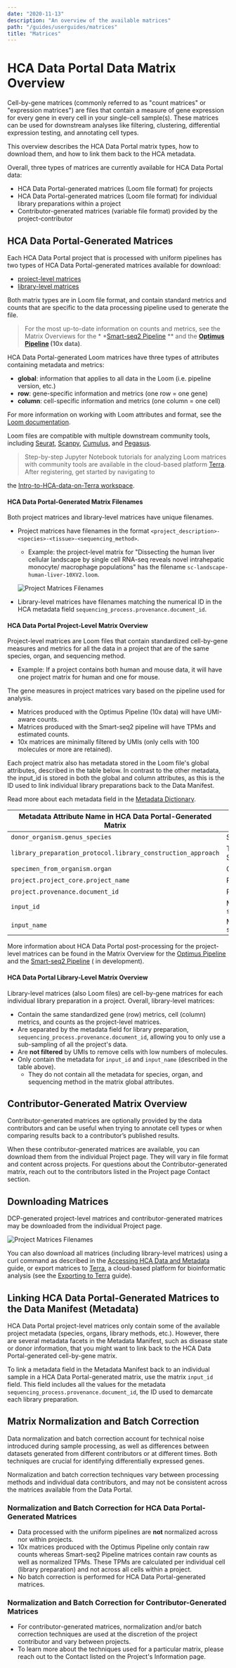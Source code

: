 ```yaml
---
date: "2020-11-13"
description: "An overview of the available matrices"
path: "/guides/userguides/matrices"
title: "Matrices"
---
```


# HCA Data Portal Data Matrix Overview

Cell-by-gene matrices (commonly referred to as "count matrices" or "expression matrices") are files that contain a
measure of gene expression for every gene in every cell in your single-cell sample(s). These matrices can be used for
downstream analyses like filtering, clustering, differential expression testing, and annotating cell types.

This overview describes the HCA Data Portal matrix types, how to download them, and how to link them
back to the HCA metadata.

Overall, three types of matrices are currently available for HCA Data Portal data:

- HCA Data Portal-generated matrices (Loom file format) for projects
- HCA Data Portal-generated matrices (Loom file format) for individual library preparations within a project
- Contributor-generated matrices (variable file format) provided by the project-contributor

## HCA Data Portal-Generated Matrices

Each HCA Data Portal project that is processed with uniform pipelines has two types of HCA Data Portal-generated
matrices available
for
download:

- [project-level matrices](#dcp-project-level-matrix-overview)
- [library-level matrices](#dcp-library-level-matrix-overview)

Both matrix types are in Loom file format, and contain standard metrics and counts that are
specific to the data processing pipeline used to generate the file.

> For the most up-to-date information on counts and metrics, see the Matrix Overviews for the *
*[Smart-seq2 Pipeline](https://broadinstitute.github.io/warp/docs/Pipelines/Smart-seq2_Multi_Sample_Pipeline/Loom_schema)
** and the **[Optimus Pipeline](https://broadinstitute.github.io/warp/docs/Pipelines/Optimus_Pipeline/Loom_schema) (10x
data)**.

HCA Data Portal-generated Loom matrices have three types of attributes containing metadata and metrics:

- **global**: information that applies to all data in the Loom (i.e. pipeline version, etc.)
- **row**: gene-specific information and metrics (one row = one gene)
- **column**: cell-specific information and metrics (one column = one cell)

For more information on working with Loom attributes and format, see
the [Loom documentation](http://linnarssonlab.org/loompy/index.html#).

Loom files are compatible with multiple downstream community tools,
including [Seurat](https://satijalab.org/seurat/index.html), [Scanpy](https://scanpy-tutorials.readthedocs.io/en/latest/index.html), [Cumulus](https://cumulus.readthedocs.io/en/latest/index.html),
and [Pegasus](https://pegasus.readthedocs.io/en/stable/#).

> Step-by-step Jupyter Notebook tutorials for analyzing Loom matrices with community tools are available in the
> cloud-based platform [Terra](https://app.terra.bio/). After registering, get started by navigating to
>
the [Intro-to-HCA-data-on-Terra workspace](https://app.terra.bio/#workspaces/featured-workspaces-hca/Intro-to-HCA-data-on-Terra).

#### HCA Data Portal-Generated Matrix Filenames

Both project matrices and library-level matrices have unique filenames.

* Project matrices have filenames in the format `<project_description>-<species>-<tissue>-<sequencing_method>`.
    * Example: the project-level matrix for "Dissecting the human liver cellular landscape by single cell RNA-seq
      reveals novel intrahepatic monocyte/ macrophage populations" has the
      filename `sc-landscape-human-liver-10XV2.loom`.

  ![Project Matrices Filenames](../_images/project_matrix_name.png "Matrix Name")

* Library-level matrices have filenames matching the numerical ID in the HCA metadata
  field `sequencing_process.provenance.document_id`.

#### HCA Data Portal Project-Level Matrix Overview

Project-level matrices are Loom files that contain standardized cell-by-gene measures and metrics for all the data in a
project that are of the same species, organ, and sequencing method.

* Example: If a project contains both human and mouse data, it will have one project matrix for human and one for mouse.

The gene measures in project matrices vary based on the pipeline used for analysis.

* Matrices produced with the Optimus Pipeline (10x data) will have UMI-aware counts.
* Matrices produced with the Smart-seq2 pipeline will have TPMs and estimated counts.
* 10x matrices are minimally filtered by UMIs (only cells with 100 molecules or more are retained).

Each project matrix also has metadata stored in the Loom file's global attributes, described in the table below. In
contrast to the other metadata, the input_id is stored in both the global and column attributes, as this is the ID used
to link individual library preparations back to the Data Manifest.

Read more about each metadata field in the [Metadata Dictionary](/metadata/).

| Metadata Attribute Name in HCA Data Portal-Generated Matrix  | Metadata Description                                                   | 
|--------------------------------------------------------------|------------------------------------------------------------------------|
| `donor_organism.genus_species`                               | Species information; human or mouse                                    |
| `library_preparation_protocol.library_construction_approach` | Technology used for library preparation, i.e 10x or Smart-seq2         |
| `specimen_from_organism.organ`                               | Organ                                                                  |
| `project.project_core.project_name`                          | Project name                                                           |
| `project.provenance.document_id`                             | Project id                                                             |
| `input_id`                                                   | Metadata values for  `sequencing_process.provenance.document_id`       |
| `input_name`                                                 | Metadata values for `sequencing_input.biomaterial_core.biomaterial_id` |

More information about HCA Data Portal post-processing for the project-level matrices can be found in the Matrix
Overview for
the [Optimus Pipeline](https://broadinstitute.github.io/warp/docs/Pipelines/Optimus_Pipeline/Loom_schema#hca-data-coordination-platform-matrix-processing)
and
the [Smart-seq2 Pipeline](https://broadinstitute.github.io/warp/docs/Pipelines/Smart-seq2_Multi_Sample_Pipeline/Loom_schema#table-2-column-attributes-cell-metrics) (
in development).

#### HCA Data Portal Library-Level Matrix Overview

Library-level matrices (also Loom files) are cell-by-gene matrices for each individual library preparation in a project.
Overall, library-level matrices:

* Contain the same standardized gene (row) metrics, cell (column) metrics, and counts as the project-level matrices.
* Are separated by the metadata field for library preparation, `sequencing_process.provenance.document_id`, allowing you
  to only use a sub-sampling of all the project's data.
* Are **not filtered** by UMIs to remove cells with low numbers of molecules.
* Only contain the metadata for `input_id` and `input_name` (described in the table above).
    * They do not contain all the metadata for species, organ, and sequencing method in the matrix global attributes.

## Contributor-Generated Matrix Overview

Contributor-generated matrices are optionally provided by the data contributors and can be useful when trying to
annotate cell types or when comparing results back to a contributor’s published results.

When these contributor-generated matrices are available, you can download them from the individual Project page. They
will vary in file format and content across projects. For questions about the Contributor-generated matrix, reach out to
the contributors listed in the Project page Contact section.

## Downloading Matrices

DCP-generated project-level matrices and contributor-generated matrices may be downloaded from the individual Project
page.

![Project Matrices Filenames](../_images/project_matrix_name.png "Matrix Name")

You can also download all matrices (including library-level matrices) using a curl command as described in
the [Accessing HCA Data and Metadata](../quick-start-guide) guide, or export matrices
to [Terra](https://app.terra.bio/), a cloud-based platform for bioinformatic analysis (see
the [Exporting to Terra](/guides/consumer-vignettes/export-to-terra) guide).

## Linking HCA Data Portal-Generated Matrices to the Data Manifest (Metadata)

HCA Data Portal project-level matrices only contain some of the available project metadata (species, organs, library
methods, etc.).
However, there are several metadata facets in the Metadata Manifest, such as disease state or donor information, that
you might want to link back to the HCA Data Portal-generated cell-by-gene matrix.

To link a metadata field in the Metadata Manifest back to an individual sample in a HCA Data Portal-generated matrix,
use the
matrix `input_id` field. This field includes all the values for the
metadata `sequencing_process.provenance.document_id`, the ID used to demarcate each library preparation.

## Matrix Normalization and Batch Correction

Data normalization and batch correction account for technical noise introduced during sample processing, as well as
differences between datasets generated from different contributors or at different times. Both techniques are crucial
for identifying differentially expressed genes.

Normalization and batch correction techniques vary between processing methods and individual data contributors, and may
not be consistent across the matrices available from the Data Portal.

### Normalization and Batch Correction for HCA Data Portal-Generated Matrices

- Data processed with the uniform pipelines are **not** normalized across nor within projects.
- 10x matrices produced with the Optimus Pipeline only contain raw counts
  whereas Smart-seq2 Pipeline matrices contain raw counts as well as normalized TPMs.
  These TPMs are calculated per individual cell (library preparation) and not across all cells within a project.
- No batch correction is performed for HCA Data Portal-generated matrices.

### Normalization and Batch Correction for Contributor-Generated Matrices

- For contributor-generated matrices, normalization and/or batch correction techniques are used at the discretion of the
  project contributor and vary between projects.
- To learn more about the techniques used for a particular matrix, please reach out to the Contact listed on the
  Project's Information page. 
